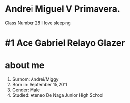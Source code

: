 # Andrei Miguel V Primavera.
Class Number 28 I love sleeping
# #1 Ace Gabriel Relayo Glazer
# about me  
1. Surnom: Andrei/Miggy
2. Born in: September 15,2011
3. Gender: Male
4. Studied: Ateneo De Naga Junior High School
   
